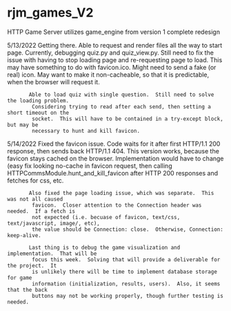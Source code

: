 # rjm_games_V2
HTTP Game Server
utilizes game_engine from version 1
complete redesign


5/13/2022  Getting there.  Able to request and render files all the way to start page.
            Currently, debugging quiz.py and quiz_view.py.
            Still need to fix the issue with having to stop loading page and re-requesting
            page to load.  This may have something to do with favicon.ico.  Might need to
            send a fake (or real) icon.  May want to make it non-cacheable, so that it is
            predictable, when the browser will request it.
            
           Able to load quiz with single question.  Still need to solve the loading problem.
            Considering trying to read after each send, then setting a short timeout on the
            socket.  This will have to be contained in a try-except block, but may be
            necessary to hunt and kill favicon.
            
5/14/2022  Fixed the favicon issue.  Code waits for it after first HTTP/1.1 200 response,
            then sends back HTTP/1.1 404.  This version works, because the favicon stays
            cached on the browser.  Implementation would have to change (easy fix looking
            no-cache in favicon request, then calling HTTPCommsModule.hunt_and_kill_favicon
            after HTTP 200 responses and fetches for css, etc.
           
           Also fixed the page loading issue, which was separate.  This was not all caused
            favicon.  Closer attention to the Connection header was needed.  If a fetch is 
            not expected (i.e. becuase of favicon, text/css, text/javascript, image/, etc),
            the value should be Connection: close.  Otherwise, Connection: keep-alive.
           
           Last thing is to debug the game visualization and implementation.  That will be
            focus this week.  Solving that will provide a deliverable for the project.  It 
            is unlikely there will be time to implement database storage for game
            information (initialization, results, users).  Also, it seems that the back
            buttons may not be working properly, though further testing is needed.
